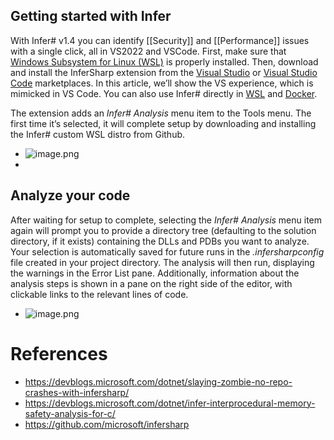 ## Getting started with Infer

With Infer# v1.4 you can identify [[Security]] and [[Performance]] issues with a single click, all in VS2022 and VSCode. First, make sure that [Windows Subsystem for Linux (WSL)](https://learn.microsoft.com/windows/wsl/install) is properly installed. Then, download and install the InferSharp extension from the [Visual Studio](https://marketplace.visualstudio.com/items?itemName=matthew-jin.infersharp) or [Visual Studio Code](https://marketplace.visualstudio.com/items?itemName=matthew-jin.infersharp-ext) marketplaces. In this article, we’ll show the VS experience, which is mimicked in VS Code. You can also use Infer# directly in [WSL](https://github.com/microsoft/infersharp/blob/main/RUNNING_INFERSHARP_ON_WINDOWS.md) and [Docker](https://github.com/microsoft/infersharp/blob/main/RUNNING_IN_DOCKER.md).

The extension adds an *Infer# Analysis* menu item to the Tools  menu. The first time it’s selected, it will complete setup by downloading and installing the Infer# custom WSL distro from Github.
- ![image.png](../assets/image_1667865010674_0.png)
-
## Analyze your code

After waiting for setup to complete, selecting the *Infer# Analysis* menu item again will prompt you to provide a directory tree (defaulting  to the solution directory, if it exists) containing the DLLs and PDBs you want to analyze. Your selection is automatically saved for future runs in the *.infersharpconfig* file created in your project directory. The analysis will then run, displaying the warnings in the Error List pane. Additionally, information about the analysis steps is shown in a pane on the right side of the editor, with clickable links to the relevant lines of code.
- ![image.png](../assets/image_1667865053544_0.png)
# References
- https://devblogs.microsoft.com/dotnet/slaying-zombie-no-repo-crashes-with-infersharp/
- https://devblogs.microsoft.com/dotnet/infer-interprocedural-memory-safety-analysis-for-c/
- https://github.com/microsoft/infersharp